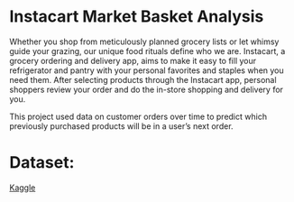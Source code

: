 # Instacart Market Basket Analysis

Whether you shop from meticulously planned grocery lists or let whimsy guide your grazing, our unique food rituals define who we are. Instacart, a grocery ordering and delivery app, aims to make it easy to fill your refrigerator and pantry with your personal favorites and staples when you need them. After selecting products through the Instacart app, personal shoppers review your order and do the in-store shopping and delivery for you.

This project used data on customer orders over time to predict which previously purchased products will be in a user’s next order.

# Dataset: 
[Kaggle](https://www.kaggle.com/c/instacart-market-basket-analysis/overview)

